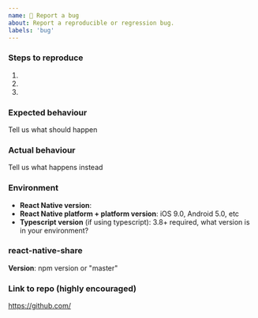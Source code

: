 ```yaml
---
name: 🐛 Report a bug
about: Report a reproducible or regression bug.
labels: 'bug'
---
```


### Steps to reproduce
1.
2.
3.

### Expected behaviour
Tell us what should happen

### Actual behaviour
Tell us what happens instead

### Environment
- **React Native version**:
- **React Native platform + platform version**: iOS 9.0, Android 5.0, etc
- **Typescript version** (if using typescript): 3.8+ required, what version is in your environment?

### react-native-share
**Version**: npm version or "master"

### Link to repo (highly encouraged)
https://github.com/
